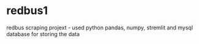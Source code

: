 # redbus1
redbus scraping projext - used python pandas, numpy, stremlit and mysql database for storing the data
